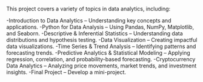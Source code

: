 This project covers a variety of topics in data analytics, including:

-Introduction to Data Analytics – Understanding key concepts and applications.
-Python for Data Analysis – Using Pandas, NumPy, Matplotlib, and Seaborn.
-Descriptive & Inferential Statistics – Understanding data distributions and hypothesis testing.
-Data Visualization – Creating impactful data visualizations.
-Time Series & Trend Analysis – Identifying patterns and forecasting trends.
-Predictive Analytics & Statistical Modeling – Applying regression, correlation, and probability-based forecasting.
-Cryptocurrency Data Analytics – Analyzing price movements, market trends, and investment insights.
-Final Project – Develop a mini-project.
